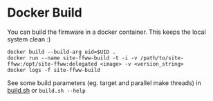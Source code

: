 # Docker Build
You can build the firmware in a docker container. This keeps the local system clean :)

```
docker build --build-arg uid=$UID .
docker run --name site-ffww-build -t -i -v /path/to/site-ffww:/opt/site-ffww:delegated <image> -v <version_string>
docker logs -f site-ffww-build
```

See some build parameters (eg. target and parallel make threads) in [build.sh](build.sh) or ``build.sh --help``
